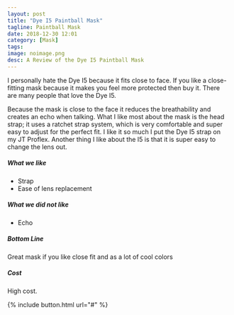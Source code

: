 ```yaml
---
layout: post
title: "Dye I5 Paintball Mask"
tagline: Paintball Mask
date: 2018-12-30 12:01
category: [Mask]
tags:
image: noimage.png
desc: A Review of the Dye I5 Paintball Mask
---
```

I personally hate the Dye I5 because it fits close to face. If you like a close-fitting mask because it makes you feel more protected then buy it. There are many people that love the Dye I5. 

Because the mask is close to the face it reduces the breathability and creates an echo when talking. What I like most about the mask is the head strap; it uses a ratchet strap system, which is very comfortable and super easy to adjust for the perfect fit. I like it so much I put the Dye I5 strap on my JT Proflex. Another thing I like about the I5 is that it is super easy to change the lens out.

##### What we like

* Strap
* Ease of lens replacement
 
##### What we did not like

* Echo

##### Bottom Line

Great mask if you like close fit and as a lot of cool colors

##### Cost

High cost.

{% include button.html url="#" %}

[aws]: # "Link to product at Amazon"
